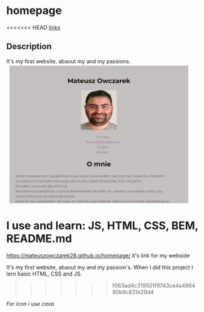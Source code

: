# homepage
<<<<<<< HEAD
[links](https://mateuszowczarek28.github.io/homepage/)
## Description
It's my first website, abaout my and my passions.
![view web](picture\scan.png)
##
**I use and learn: JS, HTML, CSS, BEM, README.md**
=======
https://mateuszowczarek28.github.io/homepage/ it's link for my webside

It's my first website, abaout my and my passion's.
When I did this project I lern basic HTML, CSS and JS.
>>>>>>> f063ad4c319501f9743ce4a496480b9c831e29d4

*For icon i use cava*